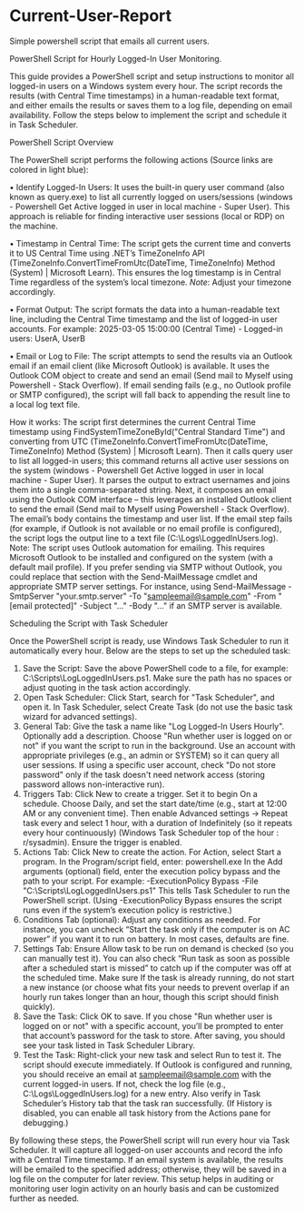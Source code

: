 # Current-User-Report
Simple powershell script that emails all current users.

PowerShell Script for Hourly Logged-In User Monitoring.

This guide provides a PowerShell script and setup instructions to monitor all logged-in users on a Windows system every hour. The script records the results (with Central Time timestamps) in a human-readable text format, and either emails the results or saves them to a log file, depending on email availability. Follow the steps below to implement the script and schedule it in Task Scheduler.

PowerShell Script Overview

The PowerShell script performs the following actions (Source links are colored in light blue):

•	Identify Logged-In Users: It uses the built-in query user command (also known as query.exe) to list all currently logged on users/sessions (windows - Powershell Get Active logged in user in local machine - Super User). This approach is reliable for finding interactive user sessions (local or RDP) on the machine.

•	Timestamp in Central Time: The script gets the current time and converts it to US Central Time using .NET’s TimeZoneInfo API (TimeZoneInfo.ConvertTimeFromUtc(DateTime, TimeZoneInfo) Method (System) | Microsoft Learn). This ensures the log timestamp is in Central Time regardless of the system’s local timezone.
*Note*: Adjust your timezone accordingly.

•	Format Output: The script formats the data into a human-readable text line, including the Central Time timestamp and the list of logged-in user accounts. For example:
2025-03-05 15:00:00 (Central Time) - Logged-in users: UserA, UserB

•	Email or Log to File: The script attempts to send the results via an Outlook email if an email client (like Microsoft Outlook) is available. It uses the Outlook COM object to create and send an email (Send mail to Myself using Powershell - Stack Overflow). If email sending fails (e.g., no Outlook profile or SMTP configured), the script will fall back to appending the result line to a local log text file.


How it works:
The script first determines the current Central Time timestamp using FindSystemTimeZoneById("Central Standard Time") and converting from UTC (TimeZoneInfo.ConvertTimeFromUtc(DateTime, TimeZoneInfo) Method (System) | Microsoft Learn). Then it calls query user to list all logged-in users; this command returns all active user sessions on the system (windows - Powershell Get Active logged in user in local machine - Super User). It parses the output to extract usernames and joins them into a single comma-separated string. Next, it composes an email using the Outlook COM interface – this leverages an installed Outlook client to send the email (Send mail to Myself using Powershell - Stack Overflow). The email’s body contains the timestamp and user list. If the email step fails (for example, if Outlook is not available or no email profile is configured), the script logs the output line to a text file (C:\Logs\LoggedInUsers.log).
Note: The script uses Outlook automation for emailing. 
This requires Microsoft Outlook to be installed and configured on the system (with a default mail profile). If you prefer sending via SMTP without Outlook, you could replace that section with the Send-MailMessage cmdlet and appropriate SMTP server settings. For instance, using Send-MailMessage -SmtpServer "your.smtp.server" -To "sampleemail@sample.com" -From "[email protected]" -Subject "..." -Body "..." if an SMTP server is available.

Scheduling the Script with Task Scheduler

Once the PowerShell script is ready, use Windows Task Scheduler to run it automatically every hour. Below are the steps to set up the scheduled task:
1.	Save the Script: Save the above PowerShell code to a file, for example: C:\Scripts\LogLoggedInUsers.ps1. Make sure the path has no spaces or adjust quoting in the task action accordingly.
2.	Open Task Scheduler: Click Start, search for "Task Scheduler", and open it. In Task Scheduler, select Create Task (do not use the basic task wizard for advanced settings).
3.	General Tab: Give the task a name like "Log Logged-In Users Hourly". Optionally add a description. Choose "Run whether user is logged on or not" if you want the script to run in the background. Use an account with appropriate privileges (e.g., an admin or SYSTEM) so it can query all user sessions. If using a specific user account, check "Do not store password" only if the task doesn't need network access (storing password allows non-interactive run).
4.	Triggers Tab: Click New to create a trigger. Set it to begin On a schedule. Choose Daily, and set the start date/time (e.g., start at 12:00 AM or any convenient time). Then enable Advanced settings -> Repeat task every and select 1 hour, with a duration of Indefinitely (so it repeats every hour continuously) (Windows Task Scheduler top of the hour : r/sysadmin). Ensure the trigger is enabled.
5.	Actions Tab: Click New to create the action. For Action, select Start a program. In the Program/script field, enter:
powershell.exe
In the Add arguments (optional) field, enter the execution policy bypass and the path to your script. For example:
-ExecutionPolicy Bypass -File "C:\Scripts\LogLoggedInUsers.ps1"
This tells Task Scheduler to run the PowerShell script. (Using -ExecutionPolicy Bypass ensures the script runs even if the system’s execution policy is restrictive.)
6.	Conditions Tab (optional): Adjust any conditions as needed. For instance, you can uncheck “Start the task only if the computer is on AC power” if you want it to run on battery. In most cases, defaults are fine.
7.	Settings Tab: Ensure Allow task to be run on demand is checked (so you can manually test it). You can also check “Run task as soon as possible after a scheduled start is missed” to catch up if the computer was off at the scheduled time. Make sure If the task is already running, do not start a new instance (or choose what fits your needs to prevent overlap if an hourly run takes longer than an hour, though this script should finish quickly).
8.	Save the Task: Click OK to save. If you chose "Run whether user is logged on or not" with a specific account, you’ll be prompted to enter that account’s password for the task to store. After saving, you should see your task listed in Task Scheduler Library.
9.	Test the Task: Right-click your new task and select Run to test it. The script should execute immediately. If Outlook is configured and running, you should receive an email at sampleemail@sample.com with the current logged-in users. If not, check the log file (e.g., C:\Logs\LoggedInUsers.log) for a new entry. Also verify in Task Scheduler’s History tab that the task ran successfully. (If History is disabled, you can enable all task history from the Actions pane for debugging.)

By following these steps, the PowerShell script will run every hour via Task Scheduler. It will capture all logged-on user accounts and record the info with a Central Time timestamp. If an email system is available, the results will be emailed to the specified address; otherwise, they will be saved in a log file on the computer for later review. This setup helps in auditing or monitoring user login activity on an hourly basis and can be customized further as needed.


